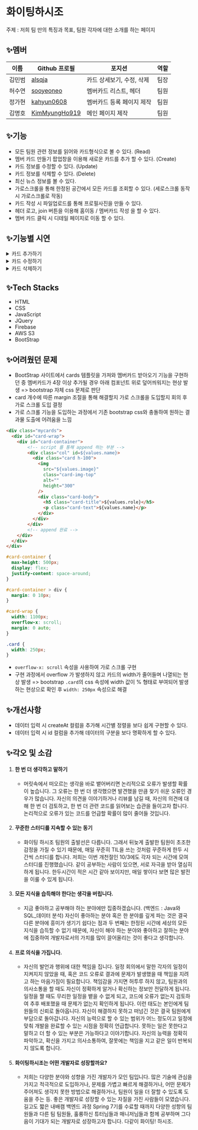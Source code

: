 # 화이팅하시조

주제 : 저희 팀 만의 특징과 목표, 팀원 각자에 대한 소개를 하는 페이지

## ✨멤버

| 이름              | Github 프로필  | 포지션     | 역할 |
| ----------------- | -------------- | ---------- | ---- |
| 김민범 | [alsqja]      | 카드 상세보기, 수정, 삭제     | 팀장 |
| 허수연 | [sooyeoneo]       | 멤버카드 리스트, 헤더  | 팀원 |
| 정가현 | [kahyun0608]    | 멤버카드 등록 페이지 제작  | 팀원 |
| 김명호 | [KimMyungHo919]  | 메인 페이지 제작 | 팀원 |

[alsqja]: https://github.com/alsqja
[sooyeoneo]: https://github.com/sooyeoneo
[kahyun0608]: https://github.com/kahyun0608
[KimMyungHo919]: https://github.com/KimMyungHo919

## ✨기능

- 모든 팀원 관련 정보를 읽어와 카드형식으로 볼 수 있다. (Read)
- 멤버 카드 만들기 팝업창을 이용해 새로운 카드를 추가 할 수 있다. (Create)
- 카드 정보를 수정할 수 있다. (Update)
- 카드 정보를 삭제할 수 있다. (Delete)
- 최신 뉴스 정보를 볼 수 있다.
- 가로스크롤을 통해 한정된 공간에서 모든 카드를 조회할 수 있다. (세로스크롤 동작 시 가로스크롤로 작동)
- 카드 작성 시 파일업로드를 통해 프로필사진을 만들 수 있다.
- 헤더 로고, join 버튼을 이용해 홈이동 / 멤버카드 작성 을 할 수 있다.
- 멤버 카드 클릭 시 디테일 페이지로 이동 할 수 있다.

## ✨기능별 시연

<details>
  <summary>카드 추가하기</summary>
  <div markdown="1">
    <img src="https://github.com/user-attachments/assets/f049252e-7ac0-4a22-86bc-8df79acb39b9"/>
  </div>
</details>
<details>
  <summary>카드 수정하기</summary>
  <div markdown="1">
    <img src="https://github.com/user-attachments/assets/28967437-ee58-411c-8800-961ad54c3293"/>
  </div>
</details>
<details>
  <summary>카드 삭제하기</summary>
  <div markdown="1">
    <img src="https://github.com/user-attachments/assets/86b346e8-abf8-444b-8a31-eca4bb78dcc2"/>
  </div>
</details>

## ✨Tech Stacks

- HTML
- CSS
- JavaScript
- JQuery
- Firebase
- AWS S3
- BootStrap

## ✨어려웠던 문제
- BootStrap 사이트에서 cards 템플릿을 가져와 멤버카드 받아오기 기능을 구현하던 중 멤버카드가 4장 이상 추가될 경우 아래 컴포넌트 위로 덮어씌워지는 현상 발생 => bootstrap 자체 css 문제로 판단
- card 개수에 따른 margin 조절을 통해 해결할지 가로 스크롤을 도입할지 회의 후 가로 스크롤 도입 결정
- 가로 스크롤 기능을 도입하는 과정에서 기존 bootstrap css와 충돌하여 원하는 결과물 도출에 어려움을 느낌
```html
<div class="mycards">
  <div id="card-wrap">
    <div id="card-container">
        <!-- script 를 통해 append 하는 부분 -->
        <div class="col" id=${values.name}>
          <div class="card h-100">
            <img
              src="${values.image}"
              class="card-img-top"
              alt=""
              height="300"
            />
            <div class="card-body">
              <h5 class="card-title">${values.role}</h5>
              <p class="card-text">${values.name}</p>
            </div>
          </div>
        </div>
        <!-- append 완료 -->
    </div>
  </div>
</div>
```
```css
#card-container {
  max-height: 500px;
  display: flex;
  justify-content: space-around;
}

#card-container > div {
  margin: 0 10px;
}

#card-wrap {
  width: 1100px;
  overflow-x: scroll;
  margin: 0 auto;
}

.card {
  width: 250px;
}
```
- `overflow-x: scroll` 속성을 사용하여 가로 스크롤 구현
- 구현 과정에서 overflow 가 발생하지 않고 카드의 width가 줄어들며 나열되는 현상 발생 => bootstrap `.card`의 css 속성에 width 값이 % 형태로 부여되어 발생하는 현상으로 확인 후 `width: 250px` 속성으로 해결


## ✨개선사항

- 데이터 입력 시 createAt 컬럼을 추가해 시간별 정렬을 보다 쉽게 구현할 수 있다.
- 데이터 입력 시 id 컬럼을 추가해 데이터의 구분을 보다 명확하게 할 수 있다.

## ✨각오 및 소감
1. #### 한 번 더 생각하고 말하기
   - 머릿속에서 떠오르는 생각을 바로 뱉어버리면 논리적으로 오류가 발생할 확률이 높습니다. 그 오류는 한 번 더 생각했으면 발견했을 만큼 찾기 쉬운 오류인 경우가 많습니다.
자신의 의견을 이야기하거나 리뷰를 남길 때, 자신의 의견에 대해 한 번 더 검토하고, 한 번 더 관련 코드를 읽어보는 습관을 들이고자 합니다. 논리적으로 오류가 있는 코드를 언급할 확률이 많이 줄어들 것입니다.
2. #### 꾸준한 스터디를 지속할 수 있는 동기
   - 화이팅 하시조 팀원의 출발선은 다릅니다. 그래서 뒤늦게 출발한 팀원이 초조한 감정을 가질 수 있기 때문에,
매일 꾸준히 TIL을 쓰는 것처럼 꾸준하게 한두 시간씩 스터디를 합니다.
저희는 이번 개천절인 10/3에도 각자 되는 시간에 모여 스터디를 진행했습니다.
같이 공부하는 사람이 있으면, 서로 자극을 받아 열심히하게 됩니다. 한두시간이 적은 시간 같아 보이지만, 매일 쌓이다 보면 많은 발전을 이룰 수 있게 됩니다.
3. #### 모든 지식을 습득해야 한다는 생각을 버립니다.
   - 지금 좋아하고 공부해야 하는 분야에만 집중하겠습니다. (백엔드 : Java와 SQL_데이터 분석)
자신이 좋아하는 분야 혹은 한 분야를 깊게 파는 것은 결국 다른 분야에 흥미가 생기기 쉽다는 점과 두 번째는 한정된 시간에 세상의 모든 지식을 습득할 수 없기 때문에, 자신이 해야 하는 분야와 좋아하고 잘하는 분야에 집중하여 개발자로서의 가치를 많이 끌어올리는 것이 좋다고 생각합니다.
4. #### 프로 의식을 가집니다.
   - 자신의 발언과 행위에 대한 책임을 집니다.
일정 회의에서 말한 각자의 일정이 지켜지지 않았을 때, 혹은 코드 오류로 결과에 문제가 발생했을 때 책임을 지려고 하는 마음가짐이 필요합니다. 책임감을 가지면 허투루 하지 않고, 팀원과의 의사소통을 할 때도 자신이 정확하게 알거나 확신하는 정보만 전달하게 됩니다. 일정을 짤 때도 무리한 일정을 뱉을 수 없게 되고, 코드에 오류가 없는지 검토하여 추후 배포했을 때 문제가 없는지 확인하게 됩니다. 이런 태도는 본인에게 팀원들의 신뢰로 돌아옵니다.
자신이 해결하지 못하고 떠넘긴 것은 결국 팀원에게 부담으로 돌아갑니다. 자신의 능력으로 할 수 있는 범위가 어느 정도이고 일정에 맞춰 개발을 완료할 수 있는 시점을 정확히 언급합니다. 못하는 일은 못한다고 말하고 더 할 수 있는 부분은 가능하다고 이야기합니다. 자신의 능력을 정확히 파악하고, 확신을 가지고 의사소통하여, 잘못에는 책임을 지고 같은 일이 반복되지 않도록 합니다.
5. #### 화이팅하시조는 어떤 개발자로 성장할까요?
   - 저희는 다양한 분야와 성향을 가진 개발자가 모인 팀입니다. 많은 기술에 관심을 가지고 적극적으로 도입하거나, 문제를 가볍고 빠르게 해결하거나, 어떤 문제가 주어져도 생각지 못한 방법으로 해결하거나, 팀원이 일을 더 잘할 수 있도록 도움을 주는 등. 좋은 개발자로 성장할 수 있는 자질을 가진 사람들이 모였습니다. 길고도 짧은 내배캠 백엔드 과정 Spring 7기를 수료할 때까지 다양한 성향의 팀원들과 다른 팀 팀원들, 훌륭하신 튜터님들과 매니저님들과 함께 공부하며 그다음이 기대가 되는 개발자로 성장하고자 합니다. 다같이 화이팅! 하시조.

